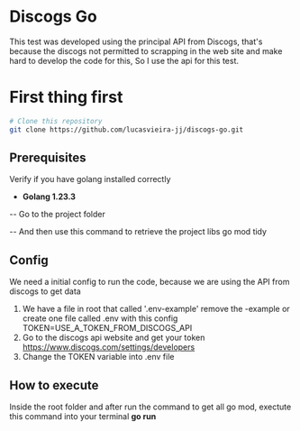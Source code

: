 # Discogs Go

This test was developed using the principal API from Discogs, that's because the discogs not permitted to scrapping in the web site and make hard to develop the code for this, So I use the api for this test.

# First thing first
```bash
# Clone this repository
git clone https://github.com/lucasvieira-jj/discogs-go.git
```

## Prerequisites

Verify if you have golang installed correctly
- **Golang 1.23.3**

-- Go to the project folder

-- And then use this command to retrieve the project libs
go mod tidy

## Config
We need a initial config to run the code, because we are using the API from discogs to get data

1. We have a file in root that called '.env-example' remove the -example or create one file called .env with this config
   TOKEN=USE_A_TOKEN_FROM_DISCOGS_API
2. Go to the discogs api website and get your token
   https://www.discogs.com/settings/developers
3. Change the TOKEN variable into .env file

## How to execute
Inside the root folder and after run the command to get all go mod, exectute this command into your terminal **go run**